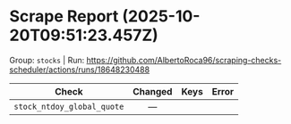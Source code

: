 # Scrape Report (2025-10-20T09:51:23.457Z)

Group: `stocks`  |  Run: https://github.com/AlbertoRoca96/scraping-checks-scheduler/actions/runs/18648230488

| Check | Changed | Keys | Error |
|---|:---:|:--|:--|
| `stock_ntdoy_global_quote` | — |  |  |

